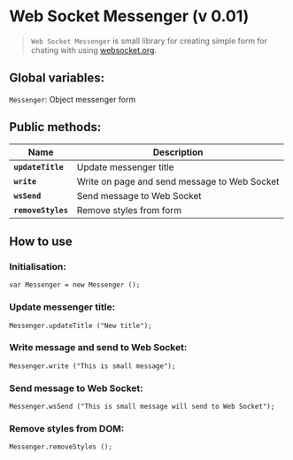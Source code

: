 # Web Socket Messenger (**v 0.01**)
> `Web Socket Messenger` is small library for creating simple form for chating
> with using [websocket.org](websocket.org).

## Global variables:
  `Messenger`: Object messenger form
  
## Public methods:
| Name  | Description |
| ------------- | ------------- |
| **`updateTitle`**  | Update messenger title  |
| **`write`**  | Write on page and send message to Web Socket  |
| **`wsSend`**  | Send message to Web Socket  |
| **`removeStyles`**  | Remove styles from form  |

## How to use

### Initialisation:
```
var Messenger = new Messenger ();
```

### Update messenger title:
```
Messenger.updateTitle ("New title");
```

### Write message and send to Web Socket:
```
Messenger.write ("This is small message");
```

### Send message to Web Socket:
```
Messenger.wsSend ("This is small message will send to Web Socket");
```

### Remove styles from DOM:
```
Messenger.removeStyles ();
```
